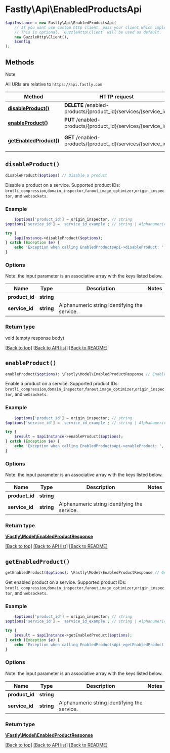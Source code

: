 # Fastly\Api\EnabledProductsApi


```php
$apiInstance = new Fastly\Api\EnabledProductsApi(
    // If you want use custom http client, pass your client which implements `GuzzleHttp\ClientInterface`.
    // This is optional, `GuzzleHttp\Client` will be used as default.
    new GuzzleHttp\Client(),
    $config
);
```

## Methods

> [!NOTE]
> All URIs are relative to `https://api.fastly.com`

Method | HTTP request | Description
------ | ------------ | -----------
[**disableProduct()**](EnabledProductsApi.md#disableProduct) | **DELETE** /enabled-products/{product_id}/services/{service_id} | Disable a product
[**enableProduct()**](EnabledProductsApi.md#enableProduct) | **PUT** /enabled-products/{product_id}/services/{service_id} | Enable a product
[**getEnabledProduct()**](EnabledProductsApi.md#getEnabledProduct) | **GET** /enabled-products/{product_id}/services/{service_id} | Get enabled product


## `disableProduct()`

```php
disableProduct($options) // Disable a product
```

Disable a product on a service. Supported product IDs: `brotli_compression`,`domain_inspector`,`fanout`,`image_optimizer`,`origin_inspector`, and `websockets`.

### Example
```php
    $options['product_id'] = origin_inspector; // string
$options['service_id'] = 'service_id_example'; // string | Alphanumeric string identifying the service.

try {
    $apiInstance->disableProduct($options);
} catch (Exception $e) {
    echo 'Exception when calling EnabledProductsApi->disableProduct: ', $e->getMessage(), PHP_EOL;
}
```

### Options

Note: the input parameter is an associative array with the keys listed below.

Name | Type | Description  | Notes
------------- | ------------- | ------------- | -------------
**product_id** | **string** |  |
**service_id** | **string** | Alphanumeric string identifying the service. |

### Return type

void (empty response body)

[[Back to top]](#) [[Back to API list]](../../README.md#endpoints)
[[Back to README]](../../README.md)

## `enableProduct()`

```php
enableProduct($options): \Fastly\Model\EnabledProductResponse // Enable a product
```

Enable a product on a service. Supported product IDs: `brotli_compression`,`domain_inspector`,`fanout`,`image_optimizer`,`origin_inspector`, and `websockets`.

### Example
```php
    $options['product_id'] = origin_inspector; // string
$options['service_id'] = 'service_id_example'; // string | Alphanumeric string identifying the service.

try {
    $result = $apiInstance->enableProduct($options);
} catch (Exception $e) {
    echo 'Exception when calling EnabledProductsApi->enableProduct: ', $e->getMessage(), PHP_EOL;
}
```

### Options

Note: the input parameter is an associative array with the keys listed below.

Name | Type | Description  | Notes
------------- | ------------- | ------------- | -------------
**product_id** | **string** |  |
**service_id** | **string** | Alphanumeric string identifying the service. |

### Return type

[**\Fastly\Model\EnabledProductResponse**](../Model/EnabledProductResponse.md)

[[Back to top]](#) [[Back to API list]](../../README.md#endpoints)
[[Back to README]](../../README.md)

## `getEnabledProduct()`

```php
getEnabledProduct($options): \Fastly\Model\EnabledProductResponse // Get enabled product
```

Get enabled product on a service. Supported product IDs: `brotli_compression`,`domain_inspector`,`fanout`,`image_optimizer`,`origin_inspector`, and `websockets`.

### Example
```php
    $options['product_id'] = origin_inspector; // string
$options['service_id'] = 'service_id_example'; // string | Alphanumeric string identifying the service.

try {
    $result = $apiInstance->getEnabledProduct($options);
} catch (Exception $e) {
    echo 'Exception when calling EnabledProductsApi->getEnabledProduct: ', $e->getMessage(), PHP_EOL;
}
```

### Options

Note: the input parameter is an associative array with the keys listed below.

Name | Type | Description  | Notes
------------- | ------------- | ------------- | -------------
**product_id** | **string** |  |
**service_id** | **string** | Alphanumeric string identifying the service. |

### Return type

[**\Fastly\Model\EnabledProductResponse**](../Model/EnabledProductResponse.md)

[[Back to top]](#) [[Back to API list]](../../README.md#endpoints)
[[Back to README]](../../README.md)
